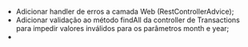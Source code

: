 * Adicionar handler de erros a camada Web (RestControllerAdvice);
* Adicionar validação ao método findAll da controller de Transactions para impedir valores inválidos para os parâmetros month e year;
* 